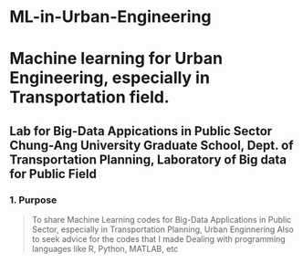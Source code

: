 # ML-in-Urban-Engineering
Machine learning for Urban Engineering, especially in Transportation field.
===========================================================================
Lab for Big-Data Appications in Public Sector
Chung-Ang University Graduate School, Dept. of Transportation Planning, Laboratory of Big data for Public Field
---------------------------------------------
### 1. Purpose
> To share Machine Learning codes for Big-Data Applications in Public Sector, especially in Transportation Planning, Urban Enginnering
> Also to seek advice for the codes that I made
> Dealing with programming languages like R, Python, MATLAB, etc
